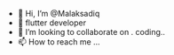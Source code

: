 - 👋 Hi, I’m @Malaksadiq
- 👀 flutter developer
- 💞️ I’m looking to collaborate on . coding..
- 📫 How to reach me ...
<!---
Malaksadiq/Malaksadiq is a ✨ special ✨ repository because its `README.md` (this file) appears on your GitHub profile.
You can click the Preview link to take a look at your changes.
--->
